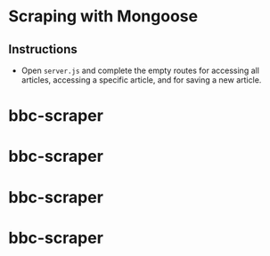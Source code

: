 # Scraping with Mongoose

## Instructions

* Open `server.js` and complete the empty routes for accessing all articles, accessing a specific article, and for saving a new article.
# bbc-scraper
# bbc-scraper
# bbc-scraper
# bbc-scraper
